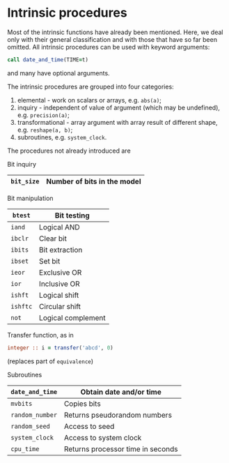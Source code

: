 # Intrinsic procedures

Most of the intrinsic functions have already been mentioned. Here, we
deal only with their general classification and with those that have so
far been omitted. All intrinsic procedures can be used with keyword
arguments:

```f90
call date_and_time(TIME=t)
```

and many have optional arguments.

The intrinsic procedures are grouped into four categories:

1. elemental - work on scalars or arrays, e.g. `abs(a)`;
1. inquiry - independent of value of argument (which may be undefined),
   e.g. `precision(a)`;
1. transformational - array argument with array result of different
   shape, e.g. `reshape(a, b)`;
1. subroutines, e.g. `system_clock`.

The procedures not already introduced are

Bit inquiry

| `bit_size` | Number of bits in the model |
|------------|-----------------------------|

Bit manipulation

| `btest`  | Bit testing        |
|----------|--------------------|
| `iand`   | Logical AND        |
| `ibclr`  | Clear bit          |
| `ibits`  | Bit extraction     |
| `ibset`  | Set bit            |
| `ieor`   | Exclusive OR       |
| `ior`    | Inclusive OR       |
| `ishft`  | Logical shift      |
| `ishftc` | Circular shift     |
| `not`    | Logical complement |

Transfer function, as in

```f90
integer :: i = transfer('abcd', 0)
```

(replaces part of `equivalence`)

Subroutines

| `date_and_time` | Obtain date and/or time           |
|-----------------|-----------------------------------|
| `mvbits`        | Copies bits                       |
| `random_number` | Returns pseudorandom numbers      |
| `random_seed`   | Access to seed                    |
| `system_clock`  | Access to system clock            |
| `cpu_time`      | Returns processor time in seconds |
